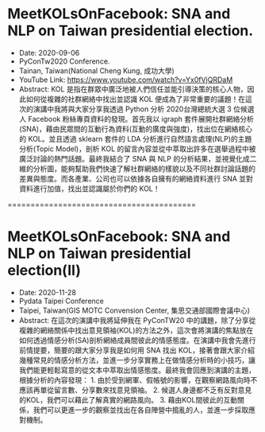 # MeetKOLsOnFacebook: SNA and NLP on Taiwan presidential election.
- Date: 2020-09-06
- PyConTw2020 Conference.
- Tainan, Taiwan(National Cheng Kung, 成功大學)
- YouTube Link: https://www.youtube.com/watch?v=Yx0fVjQRDaM
- Abstract: KOL 是指在群眾中廣泛地被人們信任並能引導決策的核心人物，因此如何從複雜的社群網絡中找出並認識 KOL 便成為了非常重要的議題！在這次的演講中我將與大家分享我透過 Python 分析 2020台灣總統大選 3 位候選人 Facebook 粉絲專頁資料的發現。首先我以 igraph 套件展開社群網絡分析(SNA)，藉由民眾間的互動行為資料(互動的廣度與強度)，找出位在網絡核心的 KOL。並且透過 sklearn 套件的 LDA 分析進行自然語言處理(NLP)的主題分析(Topic Model)，剖析 KOL 的留言內容並從中萃取出許多在選舉過程中被廣泛討論的熱門話題。最終我結合了 SNA 與 NLP 的分析結果，並視覺化成二維的分析圖，能夠幫助我們快速了解社群網絡的樣貌以及不同社群討論話題的差異與態度。而各產業、公司也可以依據各自擁有的網絡資料進行 SNA 並對資料進行加值，找出並認識屬於你們的 KOL！

=========================================
# MeetKOLsOnFacebook: SNA and NLP on Taiwan presidential election(II)
- Date: 2020-11-28
- Pydata Taipei Conference
- Taipei, Taiwan(GIS MOTC Convension Center, 集思交通部國際會議中心)
- Abstract: 在這次的演講中我將延伸我在 PyConTW20 中的講題，除了分享從複雜的網絡關係中找出意見領袖(KOL)的方法之外，這次會將演講的焦點放在如何透過情感分析(SA)剖析網絡成員間彼此的情感態度。在演講中我會先進行前情提要，簡要的跟大家分享我是如何用 SNA 找出 KOL，接著會跟大家介紹幾種常見的情感分析方法，並進一步分享實務上在做情感分析時的小技巧，讓我們能更輕鬆寫意的從文本中萃取出情感態度。最終我會回應到演講的主題，根據分析的內容發現： 1. 由於受到網軍、假帳號的影響，在觀察網路風向時不應該再單從留言數、分享數來找意見領袖。 2. 候選人身邊都不乏有反對意見的KOL，我們可以藉此了解真實的網路風向。 3. 藉由KOL間彼此的互動關係，我們可以更進一步的觀察並找出在各自陣營中搗亂的人，並進一步採取應對機制。 
